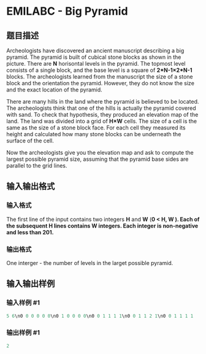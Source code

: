 # EMILABC - Big Pyramid

## 题目描述

Archeologists have discovered an ancient manuscript describing a big pyramid. The pyramid is built of cubical stone blocks as shown in the picture. There are **N** horisontal levels in the pyramid. The topmost level consists of a single block, and the base level is a square of **2\*N-1×2\*N-1** blocks. The archeologists learned from the manuscript the size of a stone block and the orientation the pyramid. However, they do not know the size and the exact location of the pyramid.

There are many hills in the land where the pyramid is believed to be located. The archeologists think that one of the hills is actually the pyramid covered with sand. To check that hypothesis, they produced an elevation map of the land. The land was divided into a grid of **H×W** cells. The size of a cell is the same as the size of a stone block face. For each cell they measured its height and calculated how many stone blocks can be underneath the surface of the cell.

Now the archeologists give you the elevation map and ask to compute the largest possible pyramid size, assuming that the pyramid base sides are parallel to the grid lines.

## 输入输出格式

### 输入格式

The first line of the input contains two integers **H** and **W** (**0 < H, W ). Each of the subsequent **H** lines contains **W** integers. Each integer is non-negative and less than 201.**

### 输出格式

One interger - the number of levels in the larget possible pyramid.

## 输入输出样例

### 输入样例 #1

```cpp
5 6\n0 0 0 0 0 0\n0 1 0 0 0 0\n0 0 1 1 1 1\n0 0 1 1 2 1\n0 0 1 1 1 1
```


### 输出样例 #1

```cpp
2
```


